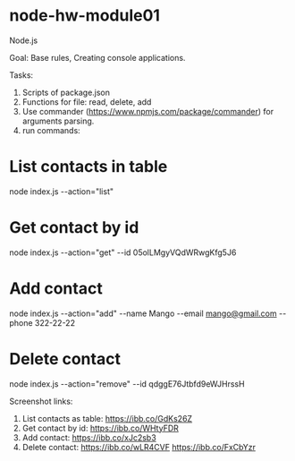 # node-hw-module01

Node.js

Goal: Base rules, Creating console applications.

Tasks:

1. Scripts of package.json
2. Functions for file: read, delete, add
3. Use commander (https://www.npmjs.com/package/commander) for arguments
   parsing.
4. run commands:

# List contacts in table

node index.js --action="list"

# Get contact by id

node index.js --action="get" --id 05olLMgyVQdWRwgKfg5J6

# Add contact

node index.js --action="add" --name Mango --email mango@gmail.com --phone
322-22-22

# Delete contact

node index.js --action="remove" --id qdggE76Jtbfd9eWJHrssH

Screenshot links:

1. List contacts as table: https://ibb.co/GdKs26Z
2. Get contact by id: https://ibb.co/WHtyFDR
3. Add contact: https://ibb.co/xJc2sb3
4. Delete contact: https://ibb.co/wLR4CVF https://ibb.co/FxCbYzr

